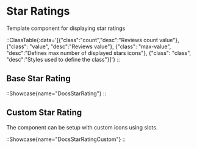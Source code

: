 # Star Ratings

Template component for displaying star ratings

::ClassTable{:data='[{"class":"count","desc":"Reviews count value"}, {"class": "value", "desc":"Reviews value"}, {"class": "max-value", "desc":"Defines max number of displayed stars icons"}, {"class": "class", "desc":"Styles used to define the class"}]'}
::


## Base Star Rating

::Showcase{name="DocsStarRating"}
::

## Custom Star Rating

The component can be setup with custom icons using slots.

::Showcase{name="DocsStarRatingCustom"}
::